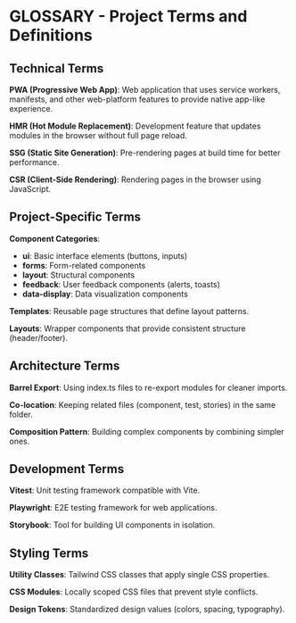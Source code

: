 # GLOSSARY - Project Terms and Definitions

## Technical Terms

**PWA (Progressive Web App)**: Web application that uses service workers, manifests, and other web-platform features to provide native app-like experience.

**HMR (Hot Module Replacement)**: Development feature that updates modules in the browser without full page reload.

**SSG (Static Site Generation)**: Pre-rendering pages at build time for better performance.

**CSR (Client-Side Rendering)**: Rendering pages in the browser using JavaScript.

## Project-Specific Terms

**Component Categories**:
- **ui**: Basic interface elements (buttons, inputs)
- **forms**: Form-related components
- **layout**: Structural components
- **feedback**: User feedback components (alerts, toasts)
- **data-display**: Data visualization components

**Templates**: Reusable page structures that define layout patterns.

**Layouts**: Wrapper components that provide consistent structure (header/footer).

## Architecture Terms

**Barrel Export**: Using index.ts files to re-export modules for cleaner imports.

**Co-location**: Keeping related files (component, test, stories) in the same folder.

**Composition Pattern**: Building complex components by combining simpler ones.

## Development Terms

**Vitest**: Unit testing framework compatible with Vite.

**Playwright**: E2E testing framework for web applications.

**Storybook**: Tool for building UI components in isolation.

## Styling Terms

**Utility Classes**: Tailwind CSS classes that apply single CSS properties.

**CSS Modules**: Locally scoped CSS files that prevent style conflicts.

**Design Tokens**: Standardized design values (colors, spacing, typography).